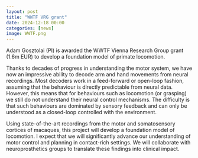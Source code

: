 ```yaml
---
layout: post
title: "WWTF VRG grant"
date: 2024-12-18 00:00
categories: [news]
image: WWTF.png
---
```


Adam Gosztolai (PI) is awarded the WWTF Vienna Research Group grant (1.6m EUR) to develop a foundation model of primate locomotion.

Thanks to decades of progress in understanding the motor system, we have now an impressive ability to decode arm and hand movements from neural recordings. Most decoders work in a feed-forward or open-loop fashion, assuming that the behaviour is directly predictable from neural data. However, this means that for behaviours such as locomotion (or grasping) we still do not understand their neural control mechanisms. The difficulty is that such behaviours are dominated by sensory feedback and can only be understood as a closed-loop controlled with the environment.


Using state-of-the-art recordings from the motor and somatosensory cortices of macaques, this project will develop a foundation model of locomotion. I expect that we will significantly advance our understanding of motor control and planning in contact-rich settings. We will collaborate with neuroprosthetics groups to translate these findings into clinical impact.
